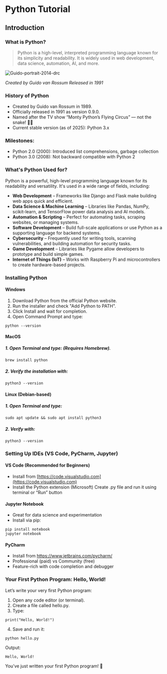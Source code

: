 # Python Tutorial
## Introduction
### What is Python?
> Python is a high-level, interpreted programming language known for its simplicity and readability. It is widely used in web development, data science, automation, AI, and more.

![Guido-portrait-2014-drc](https://github.com/user-attachments/assets/c223c4f8-e07e-4336-bc4f-3e4e1d470914)

*Created by Guido van Rossum*
*Released in 1991*

### History of Python
- Created by Guido van Rossum in 1989.
- Officially released in 1991 as version 0.9.0.
- Named after the TV show “Monty Python’s Flying Circus” — not the snake! 🐍😂
- Current stable version (as of 2025): Python 3.x

### Milestones:
- Python 2.0 (2000): Introduced list comprehensions, garbage collection
- Python 3.0 (2008): Not backward compatible with Python 2

### What's Python Used for?
Python is a powerful, high-level programming language known for its readability and versatility. It's used in a wide range of fields, including:

- **Web Development** – Frameworks like Django and Flask make building web apps quick and efficient.
- **Data Science & Machine Learning** – Libraries like Pandas, NumPy, scikit-learn, and TensorFlow power data analysis and AI models.
- **Automation & Scripting** – Perfect for automating tasks, scraping websites, or managing systems.
- **Software Development** – Build full-scale applications or use Python as a supporting language for backend systems.
- **Cybersecurity** – Frequently used for writing tools, scanning vulnerabilities, and building automation for security tasks.
- **Game Development** – Libraries like Pygame allow developers to prototype and build simple games.
- **Internet of Things (IoT)** – Works with Raspberry Pi and microcontrollers to create hardware-based projects.

### Installing Python

#### Windows
1. Download Python from the official Python website.
2. Run the installer and check "Add Python to PATH".
3. Click Install and wait for completion.
4. Open Command Prompt and type:
```
python --version
```
#### MacOS
##### 1. Open Terminal and type: (Requires Homebrew).
```
brew install python
```
##### 2. Verify the installation with:
```
python3 --version
```

#### Linux (Debian-based)
##### 1. Open Terminal and type:
```
sudo apt update && sudo apt install python3
```
##### 2. Verify with:
```
python3 --version
```

### Setting Up IDEs (VS Code, PyCharm, Jupyter)
#### VS Code (Recommended for Beginners)
- Install from [https://code.visualstudio.com](https://code.visualstudio.com)
- Install the Python extension (Microsoft)
Create .py file and run it using terminal or “Run” button
#### Jupyter Notebook
- Great for data science and experimentation
- Install via pip:
```
pip install notebook
jupyter notebook
```
#### PyCharm
- Install from https://www.jetbrains.com/pycharm/
- Professional (paid) vs Community (free)
- Feature-rich with code completion and debugger

### Your First Python Program: Hello, World!
Let’s write your very first Python program:
1. Open any code editor (or terminal).
2. Create a file called hello.py.
3. Type:
```
print("Hello, World!")
```
4. Save and run it:
```
python hello.py
```
Output:
```
Hello, World!
```
You’ve just written your first Python program! 🎉





